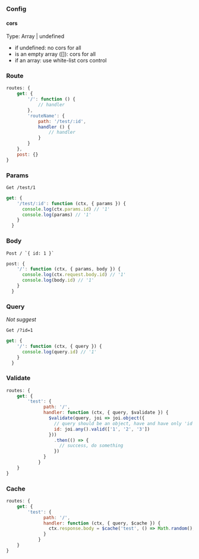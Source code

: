 ### Config

#### cors

Type: Array | undefined

* if undefined: no cors for all
* is an empty array ([]): cors for all
* if an array: use white-list cors control

### Route

```JavaScript
routes: {
    get: {
        '/': function () {
            // handler
        },
        'routeName': {
            path: '/test/:id',
            handler () {
                // handler
            }
        }
    },
    post: {}
}
```

### Params

```
Get /test/1
```

```JavaScript
get: {
    '/test/:id': function (ctx, { params }) {
      console.log(ctx.params.id) // '1'
      console.log(params) // '1'
    }
  }
```

### Body

```
Post / `{ id: 1 }`
```

```JavaScript
post: {
    '/': function (ctx, { params, body }) {
      console.log(ctx.request.body.id) // '1'
      console.log(body.id) // '1'
    }
  }
```

### Query

*Not suggest*

```
Get /?id=1
```

```JavaScript
get: {
    '/': function (ctx, { query }) {
      console.log(query.id) // '1'
    }
  }
```

### Validate

```JavaScript
routes: {
    get: {
        'test': {
              path: '/',
              handler: function (ctx, { query, $validate }) {
                $validate(query, joi => joi.object({
                  // query should be an object, have and have only 'id', and its value should be 1, 2 or 3.
                  id: joi.any().valid(['1', '2', '3'])
                }))
                  .then(() => {
                    // success, do something
                  })
              }
            }
    }
}
```

### Cache

```JavaScript
routes: {
    get: {
        'test': {
              path: '/',
              handler: function (ctx, { query, $cache }) {
                ctx.response.body = $cache('test', () => Math.random(), 5000)
              }
            }
    }
}
```
